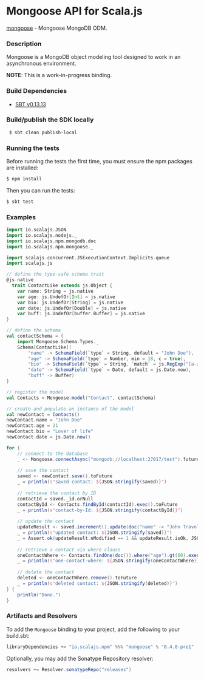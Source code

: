 Mongoose API for Scala.js
================================
[mongoose](https://www.npmjs.com/package/mongoose) - Mongoose MongoDB ODM.

### Description

Mongoose is a MongoDB object modeling tool designed to work in an asynchronous environment.

**NOTE**: This is a work-in-progress binding. 

### Build Dependencies

* [SBT v0.13.13](http://www.scala-sbt.org/download.html)

### Build/publish the SDK locally

```bash
 $ sbt clean publish-local
```

### Running the tests

Before running the tests the first time, you must ensure the npm packages are installed:

```bash
$ npm install
```

Then you can run the tests:

```bash
$ sbt test
```

### Examples

```scala
import io.scalajs.JSON
import io.scalajs.nodejs._
import io.scalajs.npm.mongodb.doc
import io.scalajs.npm.mongoose._

import scalajs.concurrent.JSExecutionContext.Implicits.queue
import scalajs.js

// define the type-safe schema trait
@js.native
  trait ContactLike extends js.Object {
    var name: String = js.native
    var age: js.UndefOr[Int] = js.native
    var bio: js.UndefOr[String] = js.native
    var date: js.UndefOr[Double] = js.native
    var buff: js.UndefOr[buffer.Buffer] = js.native
}

// define the schema
val contactSchema = {
    import Mongoose.Schema.Types._
    Schema[ContactLike](
        "name" -> SchemaField(`type` = String, default = "John Doe"),
        "age" -> SchemaField(`type` = Number, min = 18, c = true),
        "bio" -> SchemaField(`type` = String, `match` = js.RegExp("[a-z]")),
        "date" -> SchemaField(`type` = Date, default = js.Date.now),
        "buff" -> Buffer)
}

// register the model
val Contacts = Mongoose.model("Contact", contactSchema)

// create and populate an instance of the model
val newContact = Contacts()
newContact.name = "John Doe"
newContact.age = 21
newContact.bio = "Lover of life"
newContact.date = js.Date.now()

for {
    // connect to the database
    _ <- Mongoose.connectAsync("mongodb://localhost:27017/test").future
    
    // save the contact
    saved <- newContact.save().toFuture
    _ = println(s"saved contact: ${JSON.stringify(saved)}")
    
    // retrieve the contact by ID
    contactId = saved._id.orNull
    contactById <- Contacts.findById(contactId).exec().toFuture
    _ = println(s"contact-by-Id: ${JSON.stringify(contactById)}")
    
    // update the contact
    updateResult <- saved.increment().update(doc("name" -> "John Travolta", "age" -> 63)).toFuture
    _ = println(s"updated contact: ${JSON.stringify(saved)}")
    _ = Assert.ok(updateResult.nModified == 1 && updateResult.isOk, JSON.stringify(updateResult))
    
    // retrieve a contact via where clause
    oneContactWhere <- Contacts.findOne(doc()).where("age").gt(60).exec().toFuture
    _ = println(s"one-contact-where: ${JSON.stringify(oneContactWhere)}")
    
    // delete the contact
    deleted <- oneContactWhere.remove().toFuture
    _ = println(s"deleted contact: ${JSON.stringify(deleted)}")
} {
    println("Done.")
}
```

### Artifacts and Resolvers

To add the `Mongoose` binding to your project, add the following to your build.sbt:  

```sbt
libraryDependencies += "io.scalajs.npm" %%% "mongoose" % "0.4.0-pre1"
```

Optionally, you may add the Sonatype Repository resolver:

```sbt   
resolvers += Resolver.sonatypeRepo("releases") 
```
